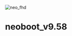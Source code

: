 ![neo_fhd](https://user-images.githubusercontent.com/95539537/180665026-1bfbafda-7fdd-4a0d-ad4a-bf3e8a7ff704.png)
# neoboot_v9.58

